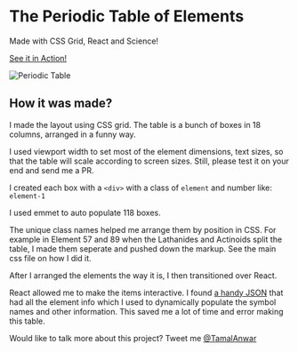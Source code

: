 # The Periodic Table of Elements

Made with CSS Grid, React and Science!

[See it in Action!](https://tamalanwar.github.io/periodic-table/)

![Periodic Table](https://raw.githubusercontent.com/TamalAnwar/periodic-table/master/periodic_table_react1.png)

## How it was made?

I made the layout using CSS grid. The table is a bunch of boxes in 18 columns, arranged in a funny way.

I used viewport width to set most of the element dimensions, text sizes, so that the table will scale according to screen sizes. Still, please test it on your end and send me a PR.

I created each box with a `<div>` with a class of `element` and number like: `element-1`

I used emmet to auto populate 118 boxes.

The unique class names helped me arrange them by position in CSS. For example in Element 57 and 89 when the Lathanides and Actinoids split the table, I made them seperate and pushed down the markup. See the main css file on how I did it.

After I arranged the elements the way it is, I then transitioned over React.

React allowed me to make the items interactive. I found [a handy JSON](https://github.com/Bowserinator/Periodic-Table-JSON) that had all the element info which I used to dynamically populate the symbol names and other information. This saved me a lot of time and error making this table.

Would like to talk more about this project? Tweet me [@TamalAnwar](https://twitter.com/tamalanwar)
